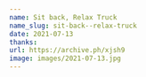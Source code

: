 ```yaml
---
name: Sit back, Relax Truck
name_slug: sit-back--relax-truck
date: 2021-07-13
thanks:
url: https://archive.ph/xjsh9
image: images/2021-07-13.jpg
---
```


